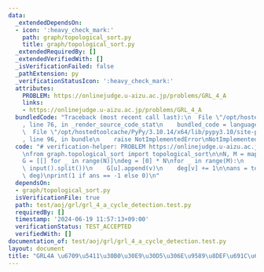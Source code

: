 ```yaml
---
data:
  _extendedDependsOn:
  - icon: ':heavy_check_mark:'
    path: graph/topological_sort.py
    title: graph/topological_sort.py
  _extendedRequiredBy: []
  _extendedVerifiedWith: []
  _isVerificationFailed: false
  _pathExtension: py
  _verificationStatusIcon: ':heavy_check_mark:'
  attributes:
    PROBLEM: https://onlinejudge.u-aizu.ac.jp/problems/GRL_4_A
    links:
    - https://onlinejudge.u-aizu.ac.jp/problems/GRL_4_A
  bundledCode: "Traceback (most recent call last):\n  File \"/opt/hostedtoolcache/PyPy/3.10.14/x64/lib/pypy3.10/site-packages/onlinejudge_verify/documentation/build.py\"\
    , line 76, in _render_source_code_stat\n    bundled_code = language.bundle(\n\
    \  File \"/opt/hostedtoolcache/PyPy/3.10.14/x64/lib/pypy3.10/site-packages/onlinejudge_verify/languages/python.py\"\
    , line 96, in bundle\n    raise NotImplementedError\nNotImplementedError\n"
  code: "# verification-helper: PROBLEM https://onlinejudge.u-aizu.ac.jp/problems/GRL_4_A\n\
    \nfrom graph.topological_sort import topological_sort\n\nN, M = map(int, input().split())\n\
    G = [[] for _ in range(N)]\ndeg = [0] * N\nfor _ in range(M):\n    u, v = map(int,\
    \ input().split())\n    G[u].append(v)\n    deg[v] += 1\n\nans = topological_sort(G,\
    \ deg)\nprint(1 if ans == -1 else 0)\n"
  dependsOn:
  - graph/topological_sort.py
  isVerificationFile: true
  path: test/aoj/grl/grl_4_a_cycle_detection.test.py
  requiredBy: []
  timestamp: '2024-06-19 11:57:13+09:00'
  verificationStatus: TEST_ACCEPTED
  verifiedWith: []
documentation_of: test/aoj/grl/grl_4_a_cycle_detection.test.py
layout: document
title: "GRL4A \u6709\u5411\u30B0\u30E9\u30D5\u306E\u9589\u8DEF\u691C\u67FB"
---
```


